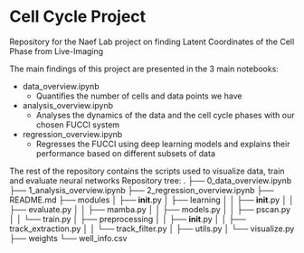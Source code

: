 # Cell Cycle Project
Repository for the Naef Lab project on finding Latent Coordinates of the Cell Phase from Live-Imaging

The main findings of this project are presented in the 3 main notebooks:
- data_overview.ipynb 
    - Quantifies the number of cells and data points we have 
- analysis_overview.ipynb 
    - Analyses the dynamics of the data and the cell cycle phases with our chosen FUCCI system
- regression_overview.ipynb
    - Regresses the FUCCI using deep learning models and explains their performance based on different subsets of data

The rest of the repository contains the scripts used to visualize data, train and evaluate neural networks
Repository tree: 
.
├── 0_data_overview.ipynb
├── 1_analysis_overview.ipynb
├── 2_regression_overview.ipynb
├── README.md
├── modules
│   ├── __init__.py
│   ├── learning
│   │   ├── __init__.py
│   │   ├── evaluate.py
│   │   ├── mamba.py
│   │   ├── models.py
│   │   ├── pscan.py
│   │   └── train.py
│   ├── preprocessing
│   │   ├── __init__.py
│   │   ├── track_extraction.py
│   │   └── track_filter.py
│   ├── utils.py
│   └── visualize.py
├── weights
└── well_info.csv

